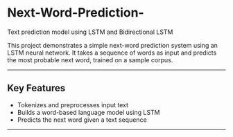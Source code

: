 # Next-Word-Prediction-
Text prediction model using LSTM and Bidirectional LSTM 

This project demonstrates a simple next-word prediction system using an LSTM neural network. It takes a sequence of words as input and predicts the most probable next word, trained on a sample corpus.

---

## Key Features

- Tokenizes and preprocesses input text
- Builds a word-based language model using LSTM
- Predicts the next word given a text sequence

---



